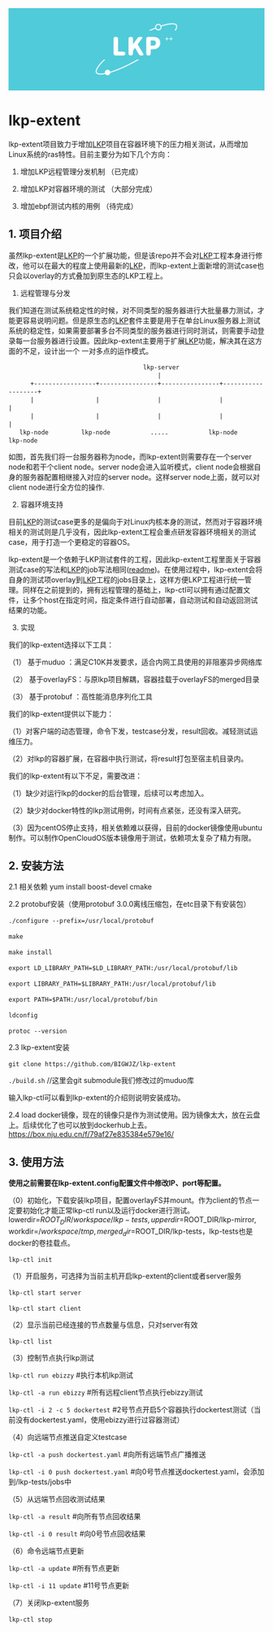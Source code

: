 ![img](images/lkp.png)

# lkp-extent

lkp-extent项目致力于增加[LKP](https://github.com/intel/lkp-tests "LKP")项目在容器环境下的压力相关测试，从而增加Linux系统的ras特性。目前主要分为如下几个方向：

1. 增加LKP远程管理分发机制 （已完成）

2. 增加LKP对容器环境的测试 （大部分完成）

3. 增加ebpf测试内核的用例  （待完成）


## 1. 项目介绍

  虽然lkp-extent是[LKP](https://github.com/intel/lkp-tests "LKP")的一个扩展功能，但是该repo并不会对[LKP](https://github.com/intel/lkp-tests "LKP")工程本身进行修改，他可以在最大的程度上使用最新的[LKP](https://github.com/intel/lkp-tests "LKP")，而lkp-extent上面新增的测试case也只会以overlay的方式叠加到原生态的LKP工程上。

  1) 远程管理与分发
  
  我们知道在测试系统稳定性的时候，对不同类型的服务器进行大批量暴力测试，才能更容易说明问题。但是原生态的[LKP](https://github.com/intel/lkp-tests "LKP")套件主要是用于在单台Linux服务器上测试系统的稳定性，如果需要部署多台不同类型的服务器进行同时测试，则需要手动登录每一台服务器进行设置。因此lkp-extent主要用于扩展[LKP](https://github.com/intel/lkp-tests "LKP")功能，解决其在这方面的不足，设计出一个 一对多点的运作模式。

                                         lkp-server
                                             |
          +-----------------+----------------+----------------+-------------------+
          |                 |                |                |                   |
          |                 |                |                |                   |
       lkp-node         lkp-node           .....           lkp-node           lkp-node

  如图，首先我们将一台服务器称为node，而lkp-extent则需要存在一个server node和若干个client node。server node会进入监听模式，client node会根据自身的服务器配置相继接入对应的server node。这样server node上面，就可以对client node进行全方位的操作.

  2) 容器环境支持
  
  目前[LKP](https://github.com/intel/lkp-tests "LKP")的测试case更多的是偏向于对Linux内核本身的测试，然而对于容器环境相关的测试则是几乎没有，因此lkp-extent工程会重点研发容器环境相关的测试case，用于打造一个更稳定的容器OS。
  
  lkp-extent是一个依赖于LKP测试套件的工程，因此lkp-extent工程里面关于容器测试case的写法和[LKP](https://github.com/intel/lkp-tests "LKP")的job写法相同([readme](https://github.com/intel/lkp-tests/blob/master/doc/add-testcase.md "how to"))。在使用过程中，lkp-extent会将自身的测试项overlay到[LKP](https://github.com/intel/lkp-tests "LKP")工程的jobs目录上，这样方便LKP工程进行统一管理。同样在之前提到的，拥有远程管理的基础上，lkp-ctl可以拥有通过配置文件，让多个host在指定时间，指定条件进行自动部署，自动测试和自动返回测试结果的功能。
  
  3) 实现
  
  我们的lkp-extent选择以下工具：
  
  （1） 基于muduo  ：满足C10K并发要求，适合内网工具使用的非阻塞异步网络库
  
  （2） 基于overlayFS：与原lkp项目解耦，容器挂载于overlayFS的merged目录
  
  （3） 基于protobuf ：高性能消息序列化工具

  我们的lkp-extent提供以下能力：
  
  （1）对客户端的动态管理，命令下发，testcase分发，result回收。减轻测试运维压力。
  
  （2）对lkp的容器扩展，在容器中执行测试，将result打包至宿主机目录内。

  我们的lkp-extent有以下不足，需要改进：
  
  （1）缺少对运行lkp的docker的后台管理，后续可以考虑加入。
  
  （2）缺少对docker特性的lkp测试用例，时间有点紧张，还没有深入研究。
  
  （3）因为centOS停止支持，相关依赖难以获得，目前的docker镜像使用ubuntu制作。可以制作OpenCloudOS版本镜像用于测试，依赖项太复杂了精力有限。

  

## 2. 安装方法

  2.1 相关依赖  yum install boost-devel cmake
  
  2.2 protobuf安装（使用protobuf 3.0.0离线压缩包，在etc目录下有安装包）
  
  `./configure --prefix=/usr/local/protobuf`
  
  `make` 
  
  `make install`
  
  `export LD_LIBRARY_PATH=$LD_LIBRARY_PATH:/usr/local/protobuf/lib`
  
  `export LIBRARY_PATH=$LIBRARY_PATH:/usr/local/protobuf/lib`
  
  `export PATH=$PATH:/usr/local/protobuf/bin`
  
  `ldconfig`
  
  `protoc --version`
  
  2.3 lkp-extent安装
  
  `git clone https://github.com/BIGWJZ/lkp-extent`
  
  `./build.sh` //这里会git submodule我们修改过的muduo库
  
  输入lkp-ctl可以看到lkp-extent的介绍则说明安装成功。
  
  2.4 load docker镜像，现在的镜像只是作为测试使用。因为镜像太大，放在云盘上。后续优化了也可以放到dockerhub上去。https://box.nju.edu.cn/f/79af27e835384e579e16/

 
## 3. 使用方法

  **使用之前需要在lkp-extent.config配置文件中修改IP、port等配置。**
  
（0）初始化，下载安装lkp项目，配置overlayFS并mount。作为client的节点一定要初始化才能正常lkp-ctl run以及运行docker进行测试。lowerdir=$ROOT_DIR/workspace/lkp-tests, upperdir=$ROOT_DIR/lkp-mirror, workdir=$/workspace/tmp, merged_dir=$ROOT_DIR/lkp-tests，lkp-tests也是docker的卷挂载点。

  `lkp-ctl init`

（1）开启服务，可选择为当前主机开启lkp-extent的client或者server服务

  `lkp-ctl start server`
    
  `lkp-ctl start client`
    
（2）显示当前已经连接的节点数量与信息，只对server有效

  `lkp-ctl list`
    
（3）控制节点执行lkp测试

  `lkp-ctl run ebizzy`  #执行本机lkp测试
    
  `lkp-ctl -a run ebizzy` #所有远程client节点执行ebizzy测试
     
  `lkp-ctl -i 2 -c 5 dockertest`  #2号节点开启5个容器执行dockertest测试（当前没有dockertest.yaml，使用ebizzy进行过容器测试）
  
（4）向远端节点推送自定义testcase

  `lkp-ctl -a push dockertest.yaml`  #向所有远端节点广播推送
    
  `lkp-ctl -i 0 push dockertest.yaml`   #向0号节点推送dockertest.yaml，会添加到/lkp-tests/jobs中
    
（5）从远端节点回收测试结果

  `lkp-ctl -a result`  #向所有节点回收结果
    
  `lkp-ctl -i 0 result`  #向0号节点回收结果
    
（6）命令远端节点更新

  `lkp-ctl -a update`  #所有节点更新
    
  `lkp-ctl -i 11 update`  #11号节点更新
    
（7）关闭lkp-extent服务

  `lkp-ctl stop`







